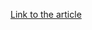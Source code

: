 [Link to the article](https://cybersecuritynews.com/intel-on-north-korean-chinese-hackers-at-cyberwarcon/)
